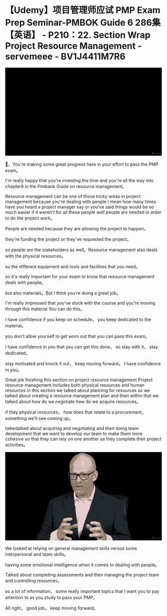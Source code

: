 # 【Udemy】项目管理师应试 PMP Exam Prep Seminar-PMBOK Guide 6  286集【英语】 - P210：22. Section Wrap Project Resource Management - servemeee - BV1J4411M7R6

![](img/a7c953345c8f55c880ceb555b6db1259_0.png)

🎼，You're making some great progress here in your effort to pass the PMP exam。

I'm really happy that you're investing the time and you're all the way into chapter9 in the Pimbaok Guide on resource management。

Resource management can be one of those tricky areas in project management because you're dealing with people I mean how many times have you heard a project manager say or you've said things would be so much easier if it weren't for all these people well people are needed in order to do the project work。

People are needed because they are allowing the project to happen。

 they're funding the project or they've requested the project。

 so people are the stakeholders as well。Resource management also deals with the physical resources。

 so the different equipment and tools and facilities that you need。

 so it's really important for your exam to know that resource management deals with people。

 but also materials。But I think you're doing a great job。

 I'm really impressed that you've stuck with the course and you're moving through this material You can do this。

 I have confidence if you keep on schedule， you keep dedicated to the material。

 you don't allow yourself to get worn out that you can pass this exam。

I have confidence in you that you can get this done， so stay with it， stay dedicated。

 stay motivated and knock it out， keep moving forward， I have confidence in you。

Great job finishing this section on project resource management Project resource management includes both physical resources and human resources in this section we talked about planning for resources so we talked about creating a resource management plan and then within that we talked about how do we negotiate how do we acquire resources。

 if they physical resources， how does that relate to a procurement， something we'll see coming up。

talkedalked about acquiring and negotiating and then doing team development that we want to develop our team to make them more cohesive so that they can rely on one another as they complete their project activities。



![](img/a7c953345c8f55c880ceb555b6db1259_2.png)

We looked at relying on general management skills versus some interpersonal and team skills。

 having some emotional intelligence when it comes to dealing with people。

Talked about completing assessments and then managing the project team and controlling resources。

 so a lot of information， some really important topics that I want you to pay attention to as you study to pass your PMP。

All right， good job， keep moving forward。